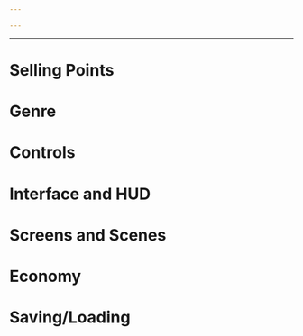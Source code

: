 ```yaml
---

---
```

---
# Selling Points
# Genre
# Controls
# Interface and HUD
# Screens and Scenes
# Economy
# Saving/Loading
